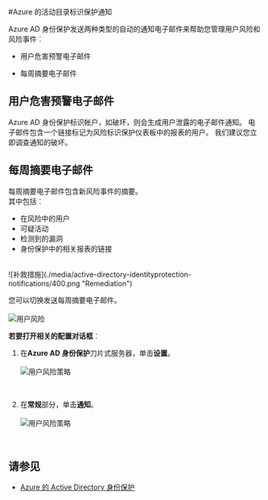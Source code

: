 <properties
    pageTitle="Azure 的活动目录标识保护通知 |Microsoft Azure"
    description="了解如何通知支持调查活动。"
    services="active-directory"
    keywords="azure 的活动目录身份保护，云应用程序发现，管理应用程序、 安全性、 风险、 风险程度、 漏洞、 安全策略"
    documentationCenter=""
    authors="MarkusVi"
    manager="femila"
    editor=""/>

<tags
    ms.service="active-directory"
    ms.workload="identity"
    ms.tgt_pltfrm="na"
    ms.devlang="na"
    ms.topic="article"
    ms.date="10/20/2016"
    ms.author="markvi"/>

#<a name="azure-active-directory-identity-protection-notifications"></a>Azure 的活动目录标识保护通知 


Azure AD 身份保护发送两种类型的自动的通知电子邮件来帮助您管理用户风险和风险事件︰

- 用户危害预警电子邮件

- 每周摘要电子邮件

## <a name="user-compromised-alert-email"></a>用户危害预警电子邮件

Azure AD 身份保护标识帐户，如破坏，则会生成用户泄露的电子邮件通知。 电子邮件包含一个链接标记为风险标识保护仪表板中的报表的用户。 我们建议您立即调查通知的破坏。


## <a name="weekly-digest-email"></a>每周摘要电子邮件

每周摘要电子邮件包含新风险事件的摘要。<br>
其中包括︰

- 在风险中的用户
- 可疑活动
- 检测到的漏洞
- 身份保护中的相关报表的链接


<br>
![补救措施](./media/active-directory-identityprotection-notifications/400.png "Remediation")
<br> 

您可以切换发送每周摘要电子邮件。
<br><br>
![用户风险](./media/active-directory-identityprotection-notifications/62.png "User risks")
<br>
 

**若要打开相关的配置对话框**︰

1. 在**Azure AD 身份保护**刀片式服务器，单击**设置**。
<br><br>
![用户风险策略](./media/active-directory-identityprotection-notifications/401.png "User risk policy")
<br>

2. 在**常规**部分，单击**通知**。
<br><br>
![用户风险策略](./media/active-directory-identityprotection-notifications/405.png "User risk policy")
<br>




## <a name="see-also"></a>请参见

- [Azure 的 Active Directory 身份保护](active-directory-identityprotection.md) 

